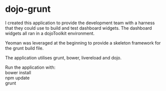 # dojo-grunt

I created this application to provide the development team with a harness that they could use to build and test dashboard widgets. The dashboard widgets all ran in a dojoToolkit environment.

Yeoman was leveraged at the beginning to provide a skeleton framework for the grunt build file. 

The application utilises grunt, bower, livereload and dojo.

Run the application with:  
    bower install  
    npm update  
    grunt  
